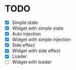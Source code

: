 # TODO

- [x] Simple state
- [x] Widget with simple state
- [x] Auto injection
- [x] Widget with simple injection
- [x] Side effect
- [x] Widget with side effect
- [x] Loader
- [ ] Widget with loader
